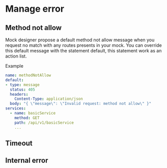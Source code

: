 # Manage error

## Method not allow
Mock designer propose a default method not allow message when you request no match with any routes presents in your mock.
You can override this default message with the statement default, this statement work as an action list.

Example
```yaml
name: methodNotAllow
default:
- type: message
  status: 405
  headers:
    Content-Type: application/json
  body: "{ \"message\": \"Invalid request: method not allow\" }"
services:
  - name: basicService
    method: GET
    path: /api/v1/basicService
    ...
```

## Timeout 

## Internal error